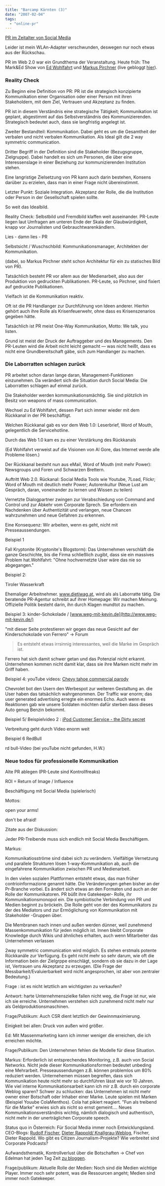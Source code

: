 ```yaml
---
title: "Barcamp Kärnten (3)"
date: "2007-02-04"
tags: 
  - "online-pr"
---
```


[PR im Zeitalter von Social Media](http://www.barcamp.at/PR_im_Zeitalter_von_Social_Media)

Leider ist mein WLAn-Adapter verschwunden, deswegen nur noch etwas aus der Rückschau.

PR im Web 2.0 war ein Grundthema der Veranstaltung. Heute früh: The Mark&Ed Show von [Ed Wohlfahrt](http://www.edwohlfahrt.com/) und [Markus Pirchner](http://www.futurebytes.at/) (live gebloggt [hier](http://barcamp.weblife.at/stories/91476/)).

### Reality Check

Zu Beginn eine Definition von PR: PR ist die strategisch konzipierte Kommunikation einer Organisation oder einer Person mit ihren Stakeholdern, mit dem Ziel, Vertrauen und Akzeptanz zu finden.

PR ist in diesem Verständnis eine strategische Tätigkeit; Kommunikation ist geplant, abgestimmt auf das Selbstverständnis des Kommunizierenden. Strategisch bedeutet auch, dass sie langfristig angelegt ist.

Zweiter Bestandteil: Kommunikation. Dabei geht es um die Gesamtheit der verbalen und nicht verbalen Kommunikation. Als Ideal gilt die 2 way symmetric communication.

Dritter Begriff in der Definition sind die Stakeholder (Bezugsgruppe, Zielgruppe). Dabei handelt es sich um Personen, die über eine Interessenslage in einer Beziehung zur kommunizierenden Institution stehen.

Eine langristige Zielsetzung von PR kann auch darin bestehen, Konsens darüber zu erzielen, dass man in einer Frage nicht übereinstimmt.

Letzter Punkt: Soziale Integration. Akzeptanz der Rolle, die die Institution oder Person in der Gesellschaft spielen sollte.

So weit das Idealbild.

Reality Check: Selbstbild und Fremdbild klaffen weit auseinander. PR-Leute liegen laut Umfragen am unteren Ende der Skala der Glaubwürdigkeit, knapp vor Journalisten und Gebrauchtwarenkändlern.

Lies - damn lies - PR

Selbstsicht / Wuschschbild: Kommunikationsmanager, Architekten der Kommunikation.

(dabei, so Markus Pirchner steht schon Architektur für ein zu statisches Bild von PR).

Tatsächlich besteht PR vor allem aus der Medienarbeit, also aus der Produktion von gedruckten Publikationen. PR-Leute, so Pirchner, sind fixiert auf gedruckte Publikationen.

Vielfach ist die Kommunikation reaktiv.

Oft ist die PR Handlanger zur Durchführung von Ideen anderer. Hierhin gehört auch ihre Rolle als Krisenfeuerwehr, ohne dass es Krisenszenarios gegeben hätte.

Tatsächlich ist PR meist One-Way Kommunikation, Motto: We talk, you listen.

Grund ist meist der Druck der Auftraggeber und des Managements. Den PR-Leuten wird die Arbeit nicht leicht gemacht — was nicht heißt, dass es nicht eine Grundbereitschaft gäbe, sich zum Handlanger zu machen.

### Die Laborratten schlagen zurück

PR arbeitet schon daran lange daran, Management-Funktionen einzunehmen. Da verändert sich die Situation durch Social Media: Die Laborratten schlagen auf einmal zurück.

Die Stakeholder werden kommunikationsmächtig. Sie sind plötzlich im Besitz von weapons of mass communication.

Wechsel zu Ed Wohlfahrt, dessen Part sich immer wieder mit dem Rückkanal in der PR beschäftigt.

Welchen Rückkanal gab es vor dem Web 1.0: Leserbrief, Word of Mouth, gelegentlich die Servicehotline.

Durch das Web 1.0 kam es zu einer Verstärkung des Rückkanals

(Ed Wohlfahrt verweist auf die Visionen von Al Gore, das Internet werde alle Probleme lösen.)

Der Rückkanal besteht nun aus eMail, Word of Mouth (mit mehr Power): Newsgroups und Foren und Schwarzen Brettern.

Auftritt Web 2.0. Rückanal: Social Media Tools wie Youtube, 7Load, Flickr; Word of Mouth mit deutlich mehr Power; Autorenkultur (Neue Lust am Gespräch, daran, voneinander zu lernen und Wissen zu teilen)

Vernetzte Dialogpartner zwingen zur Verabschiedung von Command and Control und zur Abkehr vom Corporate Sprech. Sie erfordern ein Nachdenken über Authentizität und verlangen, neue Chancen wahrzunehmen und neue Gefahren zu erkennen.

Eine Konsequenz: Wir arbeiten, wenn es geht, nicht mit Presseaussendungen.

Beispiel 1

Fall Kryptonite (Kryptonite's Blogstorm): Das Unternehmen verschläft die ganze Geschichte, bis die Firma schließlich zugibt, dass sie ein massives Problem hat.Wohlfahrt: "Ohne hochvernetzte User wäre das nie so abgegangen."

Beispiel 2:

Tiroler Wasserkraft

Ehemaliger Arbeitnehmer. www.dietiwag.at, wird als als Laborratte tätig. Die beratende PR-Agentur schreibt auf ihrer Homepage: Wir machen Meinung. Offizielle Politik besteht darin, ihn durch Klagen mundtot zu machen.

Beispiel 3: kinder-Schokolade / [www.weg-mit-kevin.de](http://www.weg-mit-kevin.de/)

"mit dieser Seite protestieren wir gegen das neue Gesicht auf der Kinderschokolade von Ferrero" -> Forum

> Es entsteht etwas irrsinnig interessantes, weil die Marke im Gespräch ist.

Ferrero hat sich damit schwer getan und das Potenzial nicht erkannt. Unternehmen kommen nicht damit klar, dass sie ihre Marken nicht mehr im Griff haben.

Beispiel 4: youTube videos: [Chevy tahoe commercial parody](http://www.youtube.com/watch?v=4oNedC3j0e4)

Chevrolet bot den Usern den Werbespot zur weiteren Gestaltung an. die User haben das tatsächlich wahrgenommen. Der Traffic war enorm; das user generated advertising erregte ein enormes Echo. Auch wenn es Reaktionen gab wie unsere Soldaten möchten dafür sterben dass dieses Auto genug Benzin bekommt.

Beispiel 5/ Beispielvideo 2 : [iPod Customer Service - the Dirty secret](http://www.youtube.com/watch?v=3jgrljTrQM8)

Verbreitung geht durch Video enorm weit

Beispiel 6 RedBull

rd bull-Video (bei youTube nicht gefunden, H.W.)

### Neue todos für professionelle Kommunikation

Alte PR ablegen (PR-Leute sind Kontrollfreaks)

ROI = Return of Image / Influence

Beschäftigung mit Social Media (spielerisch)

Mottos:

open your arms!

don't be afraid!

Zitate aus der Diskussion:

Jeder PR-Treibende muss sich endlich mit Social Media Beschäftigem.

Markus:

Kommunikatiosströme sind dabei sich zu verändern. Vielfältige Vernetzung und parallele Strukturen lösen 1-way-Kommunikation ab, auch die eingefahrene Kommunikation zwischen PR und Medienarbeit.

In den vielen sozialen Plattformen entsteht etwas, das man früher contrioinformazione genannt hätte. Die Veränderungen gehen bisher an der Pr-Branche vorbei. Es ändert sich etwas an den Formaten und auch an der Rolle der Kommunikatoren. PR büßt ihre Gatekeeper- Rolle, ihr Kommunikationsmonopol ein. Die symbiotische Verbindung von PR und Medien beginnt zu bröckeln. Die Rolle geht von der des Kommunikators zu der des Mediators und zur Ermöglichung von Kommunikation mit Stakeholder -Gruppen über.

Die Membranen nach innen und außen werden dünner, weil zunehmend Massenkommunikation für jeden möglich ist. Innen bleibt Corporate Knowledge durch Wikis und ähnliches erhalten, auch wenn Mitarbeiter das Unternehmen verlassen

2way symmetric communication wird möglich. Es stehen erstmals potente Rückkanäle zur Verfügung. Es geht nicht mehr so sehr darum, wie oft die Information bein der Zielgrppe einschlägt, sondern ob sie dazu in der Lage ist, Vertrauen uns Akzeptanz zu erzeugen. (Die Frage der Messbarkeit/Evaluierbarkeit wird nicht angesprochen, ist aber von zentraler Bedeutung.)

Frage : ist es nicht letztlich am wichtigsten zu verkaufen?

Antwort: harte Unternehmenszielke fallen nicht weg, die Frage ist nur, wie ich sie erreiche. Unternehmen verstehen sich zunehmend nicht mehr nur als Geldproduktionsmaschinen.

Frage/Publikum: Auch CSR dient letztlich der Gewinnmaximierung.

Einigkeit bei allen: Druck von außen wird größer.

Ed: Mit Massenmarketing kann ich immer weniger die erreichen, die ich erreichen möchte.

Frage/Publikum: Den Unternehmen fehlen die Modelle für diese Situation.

Markus: Erforderlich ist entsprechendes Monitoring, z.B. auch von Social Networks. Nicht jede dieser Kommunikationsformen bedeutet unbeding eine Mehrarbeit. Presseaussendungen z.B. können problemlos um 80% reduziert werden. Unternehemen müssen begreifen, dass sich Kommunikation heute nicht mehr so durchführen lässt wie vor 10 Jahren. Wie viel interne Kommunikationsarbeit kann ich mir z.B. durch ein corporate Weblog sparen? Schwer zu schlucken: das Unternehmen ist nicht mehr owner einer Botschaft oder Inhaber einer Marke. Leute spielen mit Marken (Beispiel Youube ColaMenthos). Cola hat pikiert reagiert. "Fun als treibend für die Marke" erwies sich als nicht so ernst gemeint.... Neues Kommunikationsverständnis wichtig, nämlich dialogisch und authentisch, nicht mehr in der unerträglichen Corporate speech.

Status quo in Österreich: Für Social Media immer noch Entwicklungsland. CEO-Blogs: [Rudolf Fischer](http://rudifischer.telekom.at/), [Dieter Rappold/ Knallgrau-Weblog](http://www.knallgrau.at/company/weblog/topics/Dieter+Rappold), Fischer, Dieter Rappold. Wo gibt es Citizen Journalism-Projekte? Wie verbreitet sind Corporate Podcasts?

Aufwandsthematik, Kontrollverlust über die Botschaften -> Chef von Edelman hat jeden Tag Zeit [zu bloggen](http://www.edelman.com/speak_up/blog/).

Frage/publikum: Aktuelle Rolle der Medien: Noch sind díe Medien wichtige Player. Immer noch sehr potent, was die Ressourcen angeht; Medien sind immer noch Gatekeeper.
